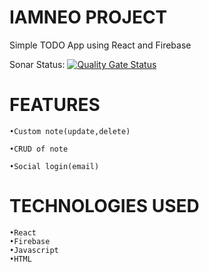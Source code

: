 # IAMNEO PROJECT

Simple TODO App using React and Firebase

Sonar Status: [![Quality Gate Status](https://sonarcloud.io/api/project_badges/measure?project=Sabari0606201_IAMNEO-TODO&metric=alert_status)](https://sonarcloud.io/summary/new_code?id=Sabari0606201_IAMNEO-TODO)

# FEATURES
    •Custom note(update,delete)
    
    •CRUD of note
    
    •Social login(email)
    
# TECHNOLOGIES USED
    •React
    •Firebase
    •Javascript
    •HTML
    
